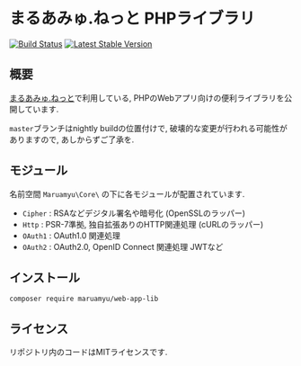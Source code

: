 まるあみゅ.ねっと PHPライブラリ
===============================

[![Build Status](https://travis-ci.org/maruamyu/php-lib.svg?branch=master)](https://travis-ci.org/maruamyu/php-lib)
[![Latest Stable Version](https://img.shields.io/packagist/v/maruamyu/web-app-lib.svg)](https://packagist.org/packages/maruamyu/web-app-lib)

## 概要

[まるあみゅ.ねっと](http://maruamyu.net/)で利用している,
PHPのWebアプリ向けの便利ライブラリを公開しています.

`master`ブランチはnightly buildの位置付けで, 破壊的な変更が行われる可能性がありますので, あしからずご了承を.

## モジュール

名前空間 `Maruamyu\Core\` の下に各モジュールが配置されています.

- `Cipher` : RSAなどデジタル署名や暗号化 (OpenSSLのラッパー)
- `Http` : PSR-7準拠, 独自拡張ありのHTTP関連処理 (cURLのラッパー)
- `OAuth1` : OAuth1.0 関連処理
- `OAuth2` : OAuth2.0, OpenID Connect 関連処理 JWTなど

## インストール

```
composer require maruamyu/web-app-lib
```

## ライセンス

リポジトリ内のコードはMITライセンスです.
